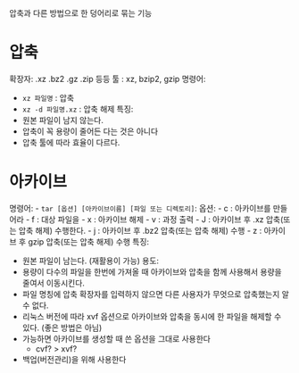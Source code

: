 압축과 다른 방법으로 한 덩어리로 묶는 기능

# 압축
확장자: .xz .bz2 .gz .zip 등등
툴 : xz, bzip2, gzip
명령어: 
- `xz 파일명` : 압축
- `xz -d 파일명.xz` : 압축 해제
특징:
- 원본 파일이 남지 않는다.
- 압축이 꼭 용량이 줄어든 다는 것은 아니다
- 압축 툴에 따라 효율이 다르다.

# 아카이브
명령어: 
	- `tar [옵션] [아카이브이름] [파일 또는 디렉토리]`: 
옵션:
	- c : 아카이브를 만들어라
	- f : 대상 파일을
	- x : 아카이브 해제
	- v : 과정 출력
	- J : 아카이브 후 .xz 압축(또는 압축 해제) 수행한다.
	- j : 아카이브 후 .bz2 압축(또는 압축 해제) 수행
	- z : 아카이브 후 gzip  압축(또는 압축 해제) 수행
특징:
- 원본 파일이 남는다. (재활용이 가능)
용도:
- 용량이 다수의 파일을 한번에 가져올 때 아카이브와 압축을 함께 사용해서 용량을 줄여서 이동시킨다.
- 파일 명칭에 압축 확장자를 입력하지 않으면 다른 사용자가 무엇으로 압축했는지 알 수 없다.
- 리눅스 버전에 따라 xvf 옵션으로 아카이브와 압축을 동시에 한 파일을 해제할 수 있다. (좋은 방법은 아님)
- 가능하면 아카이브를 생성할 때 쓴 옵션을 그대로 사용한다
	-  cvf? > xvf?
- 백업(버전관리)을 위해 사용한다
